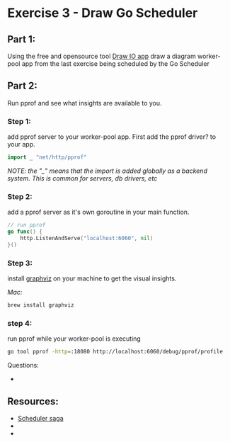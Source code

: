 # Exercise 3 - Draw Go Scheduler

## Part 1: 
Using the free and opensource tool [Draw IO app](https://app.diagrams.net/) draw a diagram worker-pool app from the last exercise being scheduled by the Go Scheduler

## Part 2:
Run pprof and see what insights are available to you.

### Step 1:
add pprof server to your worker-pool app. First add the pprof driver? to your app. 

```go
import _ "net/http/pprof"
```

_*NOTE*: the "\_" means that the import is added globally as a backend system. This is common for servers, db drivers, etc_

### Step 2: 
add a pprof server as it's own goroutine in your main function.

```go
// run pprof
go func() {
	http.ListenAndServe("localhost:6060", nil)
}()
```

### Step 3: 
install [graphviz](https://graphviz.org/download/) on your machine to get the visual insights.

*Mac:* 
```bash
brew install graphviz
```

### step 4: 
run pprof while your worker-pool is executing

```bash
go tool pprof -http=:18080 http://localhost:6060/debug/pprof/profile 
```

Questions:

- 


## Resources: 
- [Scheduler saga](https://www.youtube.com/watch?v=YHRO5WQGh0k)
- [](https://www.ardanlabs.com/blog/2019/05/garbage-collection-in-go-part2-gctraces.html)
- [](https://dev.to/agamm/how-to-profile-go-with-pprof-in-30-seconds-592a)

